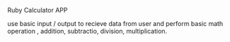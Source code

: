 Ruby Calculator APP

use basic input / output to recieve data from user and perform basic math operation , addition, subtractio, division, multiplication.
